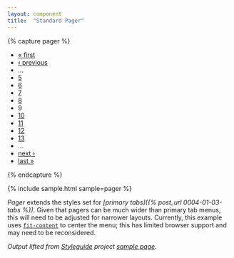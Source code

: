 ```yaml
---
layout: component
title:  "Standard Pager"
---
```


{% capture pager %}
<ul class="pager">
  <li class="pager-first first"><a title="Go to first page" href="#">« first</a></li>
  <li class="pager-previous"><a title="Go to previous page" href="#">‹ previous</a></li>
  <li class="pager-ellipsis">&hellip;</li>
  <li class="pager-item"><a title="Go to page 5" href="#">5</a></li>
  <li class="pager-item"><a title="Go to page 6" href="#">6</a></li>
  <li class="pager-item"><a title="Go to page 7" href="#">7</a></li>
  <li class="pager-item"><a title="Go to page 8" href="#">8</a></li>
  <li class="pager-current">9</li>
  <li class="pager-item"><a title="Go to page 10" href="#">10</a></li>
  <li class="pager-item"><a title="Go to page 11" href="#">11</a></li>
  <li class="pager-item"><a title="Go to page 12" href="#">12</a></li>
  <li class="pager-item"><a title="Go to page 13" href="#">13</a></li>
  <li class="pager-ellipsis">&hellip;</li>
  <li class="pager-next"><a title="Go to next page" href="#">next ›</a></li>
  <li class="pager-last last"><a title="Go to last page" href="#">last »</a></li>
</ul>
{% endcapture %}

{% include sample.html sample=pager %}

_Pager_ extends the styles set for _[primary tabs]({% post_url 0004-01-03-tabs %})_.
Given that pagers can be much wider than primary tab menus, this will need to be
adjusted for narrower layouts. Currently, this example uses
[`fit-content`](http://caniuse.com/#search=fit-content) to center the menu; this
has limited browser support and may need to be reconsidered.

_Output lifted from [Styleguide](https://drupal.org/project/styleguide) project
[sample page](http://styleguide.allgoo.de/)._
